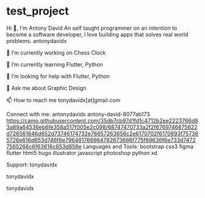 # test_project
Hi 👋, I'm Antony David
An self taught programmer on an intention to become a software developer, i love building apps that solves real world problems.
antonydavidx

🔭 I’m currently working on Chess Clock

🌱 I’m currently learning Flutter, Python

🤝 I’m looking for help with Flutter, Python

💬 Ask me about Graphic Design

📫 How to reach me tonydavidx[at]gmail.com

Connect with me:
antonydavidx antony-david-8077ab173
https://camo.githubusercontent.com/35db7cb97d1fd1c4712b2ee2223766d83a89a64536eb6fe358a517f005e2c098/68747470733a2f2f6769746875622d726561646d652d73746174732e76657263656c2e6170702f6170693f757365726e616d653d746f6e796461766964782673686f775f69636f6e733d74727565266c6f63616c653d656e
Languages and Tools:
bootstrap css3 figma flutter html5 hugo illustrator javascript photoshop python xd

Support:
tonydavidx


 tonydavidx

tonydavidx
